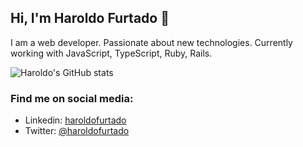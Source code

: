 ## Hi, I'm Haroldo Furtado 👋
I am a web developer. Passionate about new technologies. Currently working with JavaScript, TypeScript, Ruby, Rails.

![Haroldo's GitHub stats](https://github-readme-stats.vercel.app/api?username=haroldofurtado&show_icons=true&theme=radical)

### Find me on social media:
- Linkedin: <a href="https://www.linkedin.com/in/haroldofurtado/" target="_blank">haroldofurtado</a>
- Twitter: <a href="https://twitter.com/haroldofurtado" target="_blank">@haroldofurtado</a>
